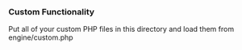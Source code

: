 ### Custom Functionality

Put all of your custom PHP files in this directory and load them from engine/custom.php